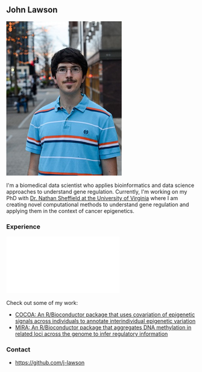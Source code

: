 ## John Lawson

![](./photos/john_main.jpg)


I'm a biomedical data scientist who applies bioinformatics and data science approaches to understand gene regulation. Currently, I'm working on my PhD with [Dr. Nathan Sheffield at the University of Virginia](http://databio.org/) where I am creating novel computational methods to understand gene regulation and applying them in the context of cancer epigenetics.

### Experience

![Curriculum Vitae (CV)](./docs/Lawson_CV_website.pdf)

Check out some of my work:

- [COCOA: An R/Bioconductor package that uses covariation of epigenetic signals across individuals to annotate interindividual epigenetic variation](http://bioconductor.org/packages/release/bioc/html/COCOA.html)
- [MIRA: An R/Bioconductor package that aggregates DNA methylation in related loci across the genome to infer regulatory information](http://bioconductor.org/packages/release/bioc/html/MIRA.html)

### Contact

- https://github.com/j-lawson